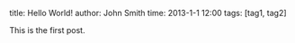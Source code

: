title: Hello World!
author: John Smith
time: 2013-1-1 12:00
tags: [tag1, tag2]
>>>

This is the first post.
